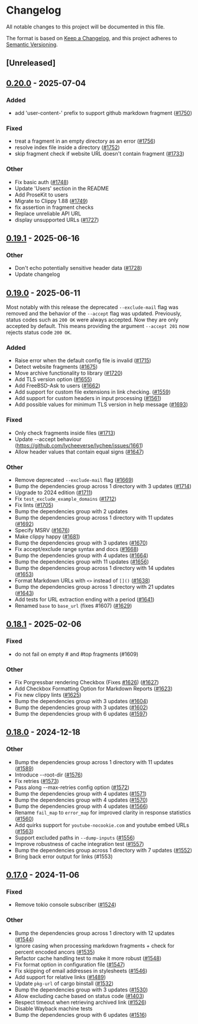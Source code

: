 # Changelog

All notable changes to this project will be documented in this file.

The format is based on [Keep a Changelog](https://keepachangelog.com/en/1.0.0/),
and this project adheres to [Semantic Versioning](https://semver.org/spec/v2.0.0.html).

## [Unreleased]

## [0.20.0](https://github.com/lycheeverse/lychee/compare/lychee-v0.19.1...lychee-v0.20.0) - 2025-07-04

### Added

- add 'user-content-' prefix to support github markdown fragment ([#1750](https://github.com/lycheeverse/lychee/pull/1750))

### Fixed

- treat a fragment in an empty directory as an error ([#1756](https://github.com/lycheeverse/lychee/pull/1756))
- resolve index file inside a directory ([#1752](https://github.com/lycheeverse/lychee/pull/1752))
- skip fragment check if website URL doesn't contain fragment ([#1733](https://github.com/lycheeverse/lychee/pull/1733))

### Other

- Fix basic auth ([#1748](https://github.com/lycheeverse/lychee/pull/1748))
- Update 'Users' section in the README
- Add ProseKit to users
- Migrate to Clippy 1.88 ([#1749](https://github.com/lycheeverse/lychee/pull/1749))
- fix assertion in fragment checks
- Replace unreliable API URL
- display unsupported URLs ([#1727](https://github.com/lycheeverse/lychee/pull/1727))

## [0.19.1](https://github.com/lycheeverse/lychee/compare/lychee-v0.19.0...lychee-v0.19.1) - 2025-06-16

### Other

- Don't echo potentially sensitive header data ([#1728](https://github.com/lycheeverse/lychee/pull/1728))
- Update changelog

## [0.19.0](https://github.com/lycheeverse/lychee/compare/lychee-v0.18.1...lychee-v0.19.0) - 2025-06-11

Most notably with this release the deprecated `--exclude-mail` flag was removed and the behavior of the `--accept` flag was updated. Previously, status codes such as `200 OK` were always accepted. Now they are only accepted by default. This means providing the argument `--accept 201` now rejects status code `200 OK`.

### Added

- Raise error when the default config file is invalid ([#1715](https://github.com/lycheeverse/lychee/pull/1715))
- Detect website fragments ([#1675](https://github.com/lycheeverse/lychee/pull/1675))
- Move archive functionality to library ([#1720](https://github.com/lycheeverse/lychee/pull/1720))
- Add TLS version option ([#1655](https://github.com/lycheeverse/lychee/pull/1655))
- Add FreeBSD-Ask to users ([#1662](https://github.com/lycheeverse/lychee/pull/1662))
- Add support for custom file extensions in link checking. ([#1559](https://github.com/lycheeverse/lychee/pull/1559))
- Add support for custom headers in input processing ([#1561](https://github.com/lycheeverse/lychee/pull/1561))
- Add possible values for minimum TLS version in help message ([#1693](https://github.com/lycheeverse/lychee/pull/1693))

### Fixed

- Only check fragments inside files ([#1713](https://github.com/lycheeverse/lychee/pull/1713))
- Update --accept behaviour (https://github.com/lycheeverse/lychee/issues/1661)
- Allow header values that contain equal signs ([#1647](https://github.com/lycheeverse/lychee/pull/1647))

### Other

- Remove deprecated `--exclude-mail` flag ([#1669](https://github.com/lycheeverse/lychee/issues/1669))
- Bump the dependencies group across 1 directory with 3 updates ([#1714](https://github.com/lycheeverse/lychee/pull/1714))
- Upgrade to 2024 edition ([#1711](https://github.com/lycheeverse/lychee/pull/1711))
- Fix `test_exclude_example_domains` ([#1712](https://github.com/lycheeverse/lychee/pull/1712))
- Fix lints ([#1705](https://github.com/lycheeverse/lychee/pull/1705))
- Bump the dependencies group with 2 updates
- Bump the dependencies group across 1 directory with 11 updates ([#1692](https://github.com/lycheeverse/lychee/pull/1692))
- Specify MSRV ([#1676](https://github.com/lycheeverse/lychee/pull/1676))
- Make clippy happy ([#1681](https://github.com/lycheeverse/lychee/pull/1681))
- Bump the dependencies group with 3 updates ([#1670](https://github.com/lycheeverse/lychee/pull/1670))
- Fix accept/exclude range syntax and docs ([#1668](https://github.com/lycheeverse/lychee/pull/1668))
- Bump the dependencies group with 4 updates ([#1664](https://github.com/lycheeverse/lychee/pull/1664))
- Bump the dependencies group with 11 updates ([#1656](https://github.com/lycheeverse/lychee/pull/1656))
- Bump the dependencies group across 1 directory with 14 updates ([#1653](https://github.com/lycheeverse/lychee/pull/1653))
- Format Markdown URLs with `<>` instead of `[]()` ([#1638](https://github.com/lycheeverse/lychee/pull/1638))
- Bump the dependencies group across 1 directory with 21 updates ([#1643](https://github.com/lycheeverse/lychee/pull/1643))
- Add tests for URL extraction ending with a period ([#1641](https://github.com/lycheeverse/lychee/pull/1641))
- Renamed `base` to `base_url` (fixes #1607) ([#1629](https://github.com/lycheeverse/lychee/pull/1629))

## [0.18.1](https://github.com/lycheeverse/lychee/compare/lychee-v0.18.0...lychee-v0.18.1) - 2025-02-06

### Fixed

- do not fail on empty # and #top fragments (#1609)

### Other

- Fix Porgressbar rendering Checkbox (Fixes [#1626](https://github.com/lycheeverse/lychee/pull/1626)) ([#1627](https://github.com/lycheeverse/lychee/pull/1627))
- Add Checkbox Formatting Option for Markdown Reports ([#1623](https://github.com/lycheeverse/lychee/pull/1623))
- Fix new clippy lints ([#1625](https://github.com/lycheeverse/lychee/pull/1625))
- Bump the dependencies group with 3 updates ([#1604](https://github.com/lycheeverse/lychee/pull/1604))
- Bump the dependencies group with 3 updates ([#1602](https://github.com/lycheeverse/lychee/pull/1602))
- Bump the dependencies group with 6 updates ([#1597](https://github.com/lycheeverse/lychee/pull/1597))

## [0.18.0](https://github.com/lycheeverse/lychee/compare/lychee-v0.17.0...lychee-v0.18.0) - 2024-12-18

### Other

- Bump the dependencies group across 1 directory with 11 updates ([#1589](https://github.com/lycheeverse/lychee/pull/1589))
- Introduce --root-dir ([#1576](https://github.com/lycheeverse/lychee/pull/1576))
- Fix retries ([#1573](https://github.com/lycheeverse/lychee/pull/1573))
- Pass along --max-retries config option ([#1572](https://github.com/lycheeverse/lychee/pull/1572))
- Bump the dependencies group with 4 updates ([#1571](https://github.com/lycheeverse/lychee/pull/1571))
- Bump the dependencies group with 4 updates ([#1570](https://github.com/lycheeverse/lychee/pull/1570))
- Bump the dependencies group with 4 updates ([#1566](https://github.com/lycheeverse/lychee/pull/1566))
- Rename `fail_map` to `error_map` for improved clarity in response statistics ([#1560](https://github.com/lycheeverse/lychee/pull/1560))
- Add quirks support for `youtube-nocookie.com` and youtube embed URLs ([#1563](https://github.com/lycheeverse/lychee/pull/1563))
- Support excluded paths in `--dump-inputs` ([#1556](https://github.com/lycheeverse/lychee/pull/1556))
- Improve robustness of cache integration test ([#1557](https://github.com/lycheeverse/lychee/pull/1557))
- Bump the dependencies group across 1 directory with 7 updates ([#1552](https://github.com/lycheeverse/lychee/pull/1552))
- Bring back error output for links (#1553)

## [0.17.0](https://github.com/lycheeverse/lychee/compare/lychee-v0.16.1...lychee-v0.17.0) - 2024-11-06

### Fixed

- Remove tokio console subscriber ([#1524](https://github.com/lycheeverse/lychee/pull/1524))

### Other

- Bump the dependencies group across 1 directory with 12 updates ([#1544](https://github.com/lycheeverse/lychee/pull/1544))
- Ignore casing when processing markdown fragments + check for percent encoded ancors ([#1535](https://github.com/lycheeverse/lychee/pull/1535))
- Refactor cache handling test to make it more robust ([#1548](https://github.com/lycheeverse/lychee/pull/1548))
- Fix format option in configuration file ([#1547](https://github.com/lycheeverse/lychee/pull/1547))
- Fix skipping of email addresses in stylesheets ([#1546](https://github.com/lycheeverse/lychee/pull/1546))
- Add support for relative links ([#1489](https://github.com/lycheeverse/lychee/pull/1489))
- Update `pkg-url` of cargo binstall ([#1532](https://github.com/lycheeverse/lychee/pull/1532))
- Bump the dependencies group with 3 updates ([#1530](https://github.com/lycheeverse/lychee/pull/1530))
- Allow excluding cache based on status code ([#1403](https://github.com/lycheeverse/lychee/pull/1403))
- Respect timeout when retrieving archived link ([#1526](https://github.com/lycheeverse/lychee/pull/1526))
- Disable Wayback machine tests
- Bump the dependencies group with 6 updates ([#1516](https://github.com/lycheeverse/lychee/pull/1516))
